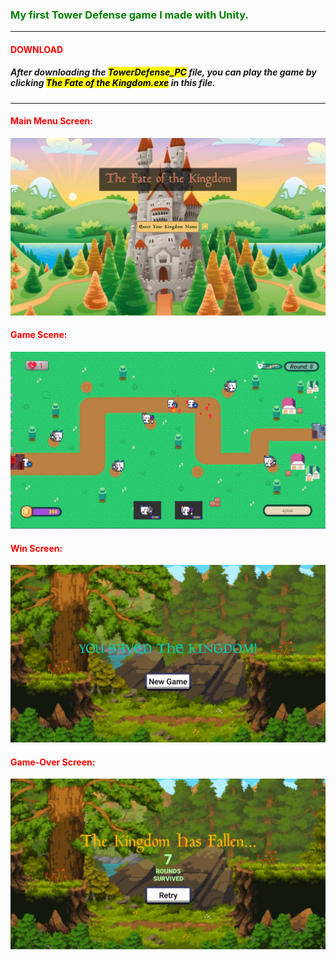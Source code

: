 <h3 style="color:green">My first Tower Defense game I made with Unity.</h3> 
<hr>
<h4 style="color:red">DOWNLOAD</h4>
<h5>After downloading the <mark><i>TowerDefense_PC</mark></i> file, you can play the game by clicking <mark><i>The Fate of the Kingdom.exe</mark></i> in this file.</h5>
<hr>
<h4 style="color:red">Main Menu Screen:</h4>

![](img/main-menu.png)

<h4 style="color:red">Game Scene:</h4>

![](img/game-scene.png)

<h4 style="color:red">Win Screen:</h4>

![](img/win-screen.png)

<h4 style="color:red">Game-Over Screen:</h4>

![](img/game-over-screen.png)
